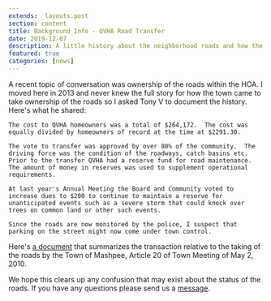```yaml
---
extends: _layouts.post
section: content
title: Background Info - QVHA Road Transfer
date: 2019-12-07
description: A little history about the neighborhood roads and how the town came to take them over.
featured: true
categories: [news]
---
```


A recent topic of conversation was ownership of the roads within the HOA. I moved here in 2013 and never knew the full story for how the town came to take ownership of the roads so I asked Tony V to document the history. Here's what he shared:

```
The cost to QVHA homeowners was a total of $264,172.  The cost was equally divided by homeowners of record at the time at $2291.30.

The vote to transfer was approved by over 80% of the community.  The driving force was the condition of the roadways, catch basins etc.  Prior to the transfer QVHA had a reserve fund for road maintenance.  The amount of money in reserves was used to supplement operational requirements.

At last year's Annual Meeting the Board and Community voted to increase dues to $200 to continue to maintain a reserve for unanticipated events such as a severe storm that could knock over trees on common land or other such events.

Since the roads are now monitored by the police, I suspect that parking on the street might now come under town control.
```

Here's [a document](/assets/files/qvha-road-transfer.pdf) that summarizes the transaction relative to the taking of the roads by the Town of Mashpee, Article 20 of Town Meeting of May 2, 2010.

We hope this clears up any confusion that may exist about the status of the roads. If you have any questions please send us a [message](/contact).

